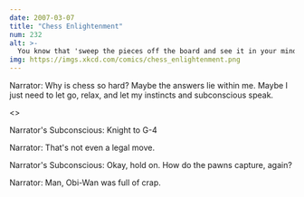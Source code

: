 ```yaml
---
date: 2007-03-07
title: "Chess Enlightenment"
num: 232
alt: >-
  You know that 'sweep the pieces off the board and see it in your mind' thing?  Doesn't work.
img: https://imgs.xkcd.com/comics/chess_enlightenment.png
---
```

Narrator: Why is chess so hard? Maybe the answers lie within me. Maybe I just need to let go, relax, and let my instincts and subconscious speak.

<<Meditate>>

Narrator's Subconscious: Knight to G-4

Narrator: That's not even a legal move.

Narrator's Subconscious: Okay, hold on. How do the pawns capture, again?

Narrator: Man, Obi-Wan was full of crap.

